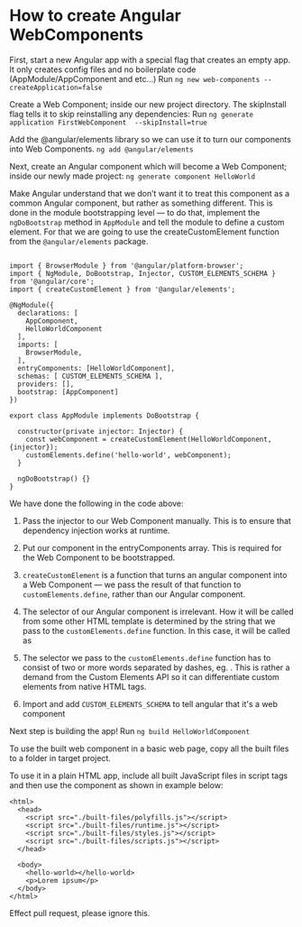 # How to create Angular WebComponents

First, start a new Angular app with a special flag that creates an empty app. It only creates config files and no boilerplate code (AppModule/AppComponent and etc…)
Run `ng new web-components --createApplication=false`

Create a Web Component; inside our new project directory. The skipInstall flag tells it to skip reinstalling any dependencies:
Run `ng generate application FirstWebComponent  --skipInstall=true`

Add the @angular/elements library so we can use it to turn our components into Web Components.
`ng add @angular/elements`

Next, create an Angular component which will become a Web Component; inside our newly made project:
`ng generate component HelloWorld`

Make Angular understand that we don’t want it to treat this component as a common Angular component, but rather as something different. This is done in the module bootstrapping level — to do that, implement the `ngDoBootstrap` method in `AppModule` and tell the module to define a custom element. For that we are going to use the createCustomElement function from the `@angular/elements` package.

```

import { BrowserModule } from '@angular/platform-browser';
import { NgModule, DoBootstrap, Injector, CUSTOM_ELEMENTS_SCHEMA } from '@angular/core';
import { createCustomElement } from '@angular/elements';

@NgModule({
  declarations: [
    AppComponent,
    HelloWorldComponent
  ],
  imports: [
    BrowserModule,
  ],
  entryComponents: [HelloWorldComponent],
  schemas: [ CUSTOM_ELEMENTS_SCHEMA ],
  providers: [],
  bootstrap: [AppComponent]
})

export class AppModule implements DoBootstrap { 

  constructor(private injector: Injector) {
    const webComponent = createCustomElement(HelloWorldComponent, {injector});
    customElements.define('hello-world', webComponent);
  }

  ngDoBootstrap() {}
}

```

We have done the following in the code above:

1. Pass the injector to our Web Component manually. This is to ensure that dependency injection works at runtime.

2. Put our component in the entryComponents array. This is required for the Web Component to be bootstrapped.

3. `createCustomElement` is a function that turns an angular component into a Web Component — we pass the result of that function to `customElements.define`, rather than our Angular component.

4. The selector of our Angular component is irrelevant. How it will be called from some other HTML template is determined by the string that we pass to the `customElements.define` function. In this case, it will be called as <hello-world></hello-world>

5. The selector we pass to the `customElements.define` function has to consist of two or more words separated by dashes, eg. <hello-world></hello-world>. This is rather a demand from the Custom Elements API so it can differentiate custom elements from native HTML tags.

6. Import and add `CUSTOM_ELEMENTS_SCHEMA` to tell angular that it's a web component


Next step is building the app! Run `ng build HelloWorldComponent`

To use the built web component in a basic web page, copy all the built files to a folder in target project.

To use it in a plain HTML app, include all built JavaScript files in script tags and then use the component as shown in example below:

```
<html>
  <head>
    <script src="./built-files/polyfills.js"></script>
    <script src="./built-files/runtime.js"></script>
    <script src="./built-files/styles.js"></script>
    <script src="./built-files/scripts.js"></script>
  </head>

  <body>
    <hello-world></hello-world>
    <p>Lorem ipsum</p>
  </body>
</html>

```

Effect pull request, please ignore this.


